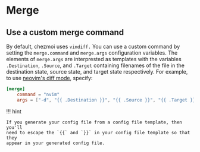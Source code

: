 # Merge

## Use a custom merge command

By default, chezmoi uses `vimdiff.` You can use a custom command by setting the
`merge.command` and `merge.args` configuration variables. The elements of
`merge.args` are interprested as templates with the variables `.Destination`,
`.Source`, and `.Target` containing filenames of the file in the destination
state, source state, and target state respectively. For example, to use
[neovim's diff mode](https://neovim.io/doc/user/diff.html), specify:

```toml title="~/.config/chezmoi/chezmoi.toml"
[merge]
    command = "nvim"
    args = ["-d", "{{ .Destination }}", "{{ .Source }}", "{{ .Target }}"]
```

!!! hint

    If you generate your config file from a config file template, then you'll
    need to escape the `{{` and `}}` in your config file template so that they
    appear in your generated config file.
